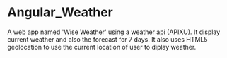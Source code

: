 # Angular_Weather
A web app named 'Wise Weather' using a weather api (APIXU). It display current weather and also the forecast for 7 days. It also uses HTML5 geolocation to use the current location of user to diplay weather.
